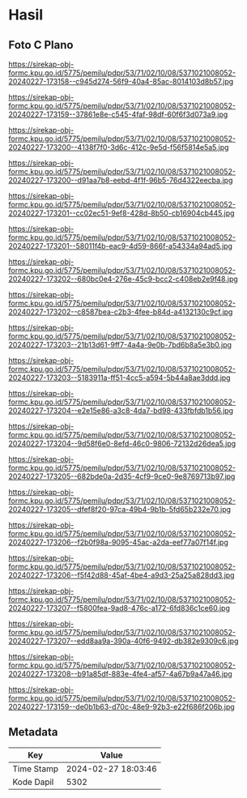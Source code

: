 # Hasil

## Foto C Plano

https://sirekap-obj-formc.kpu.go.id/5775/pemilu/pdpr/53/71/02/10/08/5371021008052-20240227-173158--c945d274-56f9-40a4-85ac-8014103d8b57.jpg

https://sirekap-obj-formc.kpu.go.id/5775/pemilu/pdpr/53/71/02/10/08/5371021008052-20240227-173159--37861e8e-c545-4faf-98df-60f6f3d073a9.jpg

https://sirekap-obj-formc.kpu.go.id/5775/pemilu/pdpr/53/71/02/10/08/5371021008052-20240227-173200--4138f7f0-3d6c-412c-9e5d-f56f5814e5a5.jpg

https://sirekap-obj-formc.kpu.go.id/5775/pemilu/pdpr/53/71/02/10/08/5371021008052-20240227-173200--d91aa7b8-eebd-4f1f-96b5-76d4322eecba.jpg

https://sirekap-obj-formc.kpu.go.id/5775/pemilu/pdpr/53/71/02/10/08/5371021008052-20240227-173201--cc02ec51-9ef8-428d-8b50-cb16904cb445.jpg

https://sirekap-obj-formc.kpu.go.id/5775/pemilu/pdpr/53/71/02/10/08/5371021008052-20240227-173201--58011f4b-eac9-4d59-866f-a54334a94ad5.jpg

https://sirekap-obj-formc.kpu.go.id/5775/pemilu/pdpr/53/71/02/10/08/5371021008052-20240227-173202--680bc0e4-276e-45c9-bcc2-c408eb2e9f48.jpg

https://sirekap-obj-formc.kpu.go.id/5775/pemilu/pdpr/53/71/02/10/08/5371021008052-20240227-173202--c8587bea-c2b3-4fee-b84d-a4132130c9cf.jpg

https://sirekap-obj-formc.kpu.go.id/5775/pemilu/pdpr/53/71/02/10/08/5371021008052-20240227-173203--21b13d61-9ff7-4a4a-9e0b-7bd6b8a5e3b0.jpg

https://sirekap-obj-formc.kpu.go.id/5775/pemilu/pdpr/53/71/02/10/08/5371021008052-20240227-173203--5183911a-ff51-4cc5-a594-5b44a8ae3ddd.jpg

https://sirekap-obj-formc.kpu.go.id/5775/pemilu/pdpr/53/71/02/10/08/5371021008052-20240227-173204--e2e15e86-a3c8-4da7-bd98-433fbfdb1b56.jpg

https://sirekap-obj-formc.kpu.go.id/5775/pemilu/pdpr/53/71/02/10/08/5371021008052-20240227-173204--9d58f6e0-8efd-46c0-9806-72132d26dea5.jpg

https://sirekap-obj-formc.kpu.go.id/5775/pemilu/pdpr/53/71/02/10/08/5371021008052-20240227-173205--682bde0a-2d35-4cf9-9ce0-9e8769713b97.jpg

https://sirekap-obj-formc.kpu.go.id/5775/pemilu/pdpr/53/71/02/10/08/5371021008052-20240227-173205--dfef8f20-97ca-49b4-9b1b-5fd65b232e70.jpg

https://sirekap-obj-formc.kpu.go.id/5775/pemilu/pdpr/53/71/02/10/08/5371021008052-20240227-173206--f2b0f98a-9095-45ac-a2da-eef77a07f14f.jpg

https://sirekap-obj-formc.kpu.go.id/5775/pemilu/pdpr/53/71/02/10/08/5371021008052-20240227-173206--f5f42d88-45af-4be4-a9d3-25a25a828dd3.jpg

https://sirekap-obj-formc.kpu.go.id/5775/pemilu/pdpr/53/71/02/10/08/5371021008052-20240227-173207--f5800fea-9ad8-476c-a172-6fd836c1ce60.jpg

https://sirekap-obj-formc.kpu.go.id/5775/pemilu/pdpr/53/71/02/10/08/5371021008052-20240227-173207--edd8aa9a-390a-40f6-9492-db382e9309c6.jpg

https://sirekap-obj-formc.kpu.go.id/5775/pemilu/pdpr/53/71/02/10/08/5371021008052-20240227-173208--b91a85df-883e-4fe4-af57-4a67b9a47a46.jpg

https://sirekap-obj-formc.kpu.go.id/5775/pemilu/pdpr/53/71/02/10/08/5371021008052-20240227-173159--de0b1b63-d70c-48e9-92b3-e22f686f206b.jpg


## Metadata

| Key        | Value               |
| ---------- | ------------------- |
| Time Stamp | 2024-02-27 18:03:46 |
| Kode Dapil | 5302                |



